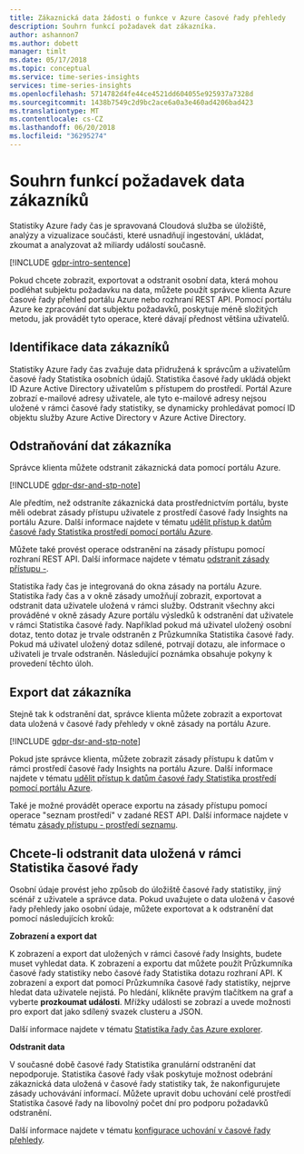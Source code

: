 ```yaml
---
title: Zákaznická data žádosti o funkce v Azure časové řady přehledy
description: Souhrn funkcí požadavek dat zákazníka.
author: ashannon7
ms.author: dobett
manager: timlt
ms.date: 05/17/2018
ms.topic: conceptual
ms.service: time-series-insights
services: time-series-insights
ms.openlocfilehash: 5714782d4fe44ce4521dd604055e925937a7328d
ms.sourcegitcommit: 1438b7549c2d9bc2ace6a0a3e460ad4206bad423
ms.translationtype: MT
ms.contentlocale: cs-CZ
ms.lasthandoff: 06/20/2018
ms.locfileid: "36295274"
---
```

# <a name="summary-of-customer-data-request-features"></a>Souhrn funkcí požadavek data zákazníků

Statistiky Azure řady čas je spravovaná Cloudová služba se úložiště, analýzy a vizualizace součásti, které usnadňují ingestování, ukládat, zkoumat a analyzovat až miliardy událostí současně.

[!INCLUDE [gdpr-intro-sentence](../../includes/gdpr-intro-sentence.md)]

Pokud chcete zobrazit, exportovat a odstranit osobní data, která mohou podléhat subjektu požadavku na data, můžete použít správce klienta Azure časové řady přehled portálu Azure nebo rozhraní REST API. Pomocí portálu Azure ke zpracování dat subjektu požadavků, poskytuje méně složitých metodu, jak provádět tyto operace, které dávají přednost většina uživatelů.

## <a name="identifying-customer-data"></a>Identifikace data zákazníků

Statistiky Azure řady čas zvažuje data přidružená k správcům a uživatelům časové řady Statistika osobních údajů. Statistika časové řady ukládá objekt ID Azure Active Directory uživatelům s přístupem do prostředí. Portál Azure zobrazí e-mailové adresy uživatele, ale tyto e-mailové adresy nejsou uložené v rámci časové řady statistiky, se dynamicky prohledávat pomocí ID objektu služby Azure Active Directory v Azure Active Directory.

## <a name="deleting-customer-data"></a>Odstraňování dat zákazníka

Správce klienta můžete odstranit zákaznická data pomocí portálu Azure.

[!INCLUDE [gdpr-dsr-and-stp-note](../../includes/gdpr-dsr-and-stp-note.md)]

Ale předtím, než odstraníte zákaznická data prostřednictvím portálu, byste měli odebrat zásady přístupu uživatele z prostředí časové řady Insights na portálu Azure. Další informace najdete v tématu [udělit přístup k datům časové řady Statistika prostředí pomocí portálu Azure](time-series-insights-data-access.md).

Můžete také provést operace odstranění na zásady přístupu pomocí rozhraní REST API. Další informace najdete v tématu [odstranit zásady přístupu -](https://docs.microsoft.com/rest/api/time-series-insights-management/accesspolicies/delete).

Statistika řady čas je integrovaná do okna zásady na portálu Azure. Statistika řady čas a v okně zásady umožňují zobrazit, exportovat a odstranit data uživatele uložená v rámci služby. Odstranit všechny akci prováděné v okně zásady Azure portálu výsledků k odstranění dat uživatele v rámci Statistika časové řady. Například pokud má uživatel uložený osobní dotaz, tento dotaz je trvale odstraněn z Průzkumníka Statistika časové řady. Pokud má uživatel uložený dotaz sdílené, potrvají dotazu, ale informace o uživateli je trvale odstraněn. Následující poznámka obsahuje pokyny k provedení těchto úloh.

## <a name="exporting-customer-data"></a>Export dat zákazníka

Stejně tak k odstranění dat, správce klienta můžete zobrazit a exportovat data uložená v časové řady přehledy v okně zásady na portálu Azure.

[!INCLUDE [gdpr-dsr-and-stp-note](../../includes/gdpr-dsr-and-stp-note.md)]

Pokud jste správce klienta, můžete zobrazit zásady přístupu k datům v rámci prostředí časové řady Insights na portálu Azure. Další informace najdete v tématu [udělit přístup k datům časové řady Statistika prostředí pomocí portálu Azure](time-series-insights-data-access.md).

Také je možné provádět operace exportu na zásady přístupu pomocí operace "seznam prostředí" v zadané REST API. Další informace najdete v tématu [zásady přístupu - prostředí seznamu](https://docs.microsoft.com/rest/api/time-series-insights-management/accesspolicies/listbyenvironment).

## <a name="to-delete-data-stored-within-time-series-insights"></a>Chcete-li odstranit data uložená v rámci Statistika časové řady

Osobní údaje provést jeho způsob do úložiště časové řady statistiky, jiný scénář z uživatele a správce data. Pokud uvažujete o data uložená v časové řady přehledy jako osobní údaje, můžete exportovat a k odstranění dat pomocí následujících kroků:

**Zobrazení a export dat**

K zobrazení a export dat uložených v rámci časové řady Insights, budete muset vyhledat data. K zobrazení a exportu dat můžete použít Průzkumníka časové řady statistiky nebo časové řady Statistika dotazu rozhraní API. K zobrazení a export dat pomocí Průzkumníka časové řady statistiky, nejprve hledat data uživatele nejistá. Po hledání, klikněte pravým tlačítkem na graf a vyberte **prozkoumat události**. Mřížky události se zobrazí a uvede možnosti pro export dat jako sdílený svazek clusteru a JSON.

Další informace najdete v tématu [Statistika řady čas Azure explorer](time-series-insights-explorer.md).

**Odstranit data**

V současné době časové řady Statistika granulární odstranění dat nepodporuje. Statistika časové řady však poskytuje možnost odebrání zákaznická data uložená v časové řady statistiky tak, že nakonfigurujete zásady uchovávání informací. Můžete upravit dobu uchování celé prostředí Statistika časové řady na libovolný počet dní pro podporu požadavků odstranění.

Další informace najdete v tématu [konfigurace uchování v časové řady přehledy](time-series-insights-how-to-configure-retention.md).